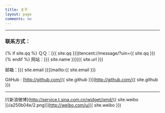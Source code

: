 ```yaml
---
title: 关于
layout: page
comments: no
---
```



---

### 联系方式：
{% if site.qq %}
ＱＱ：[{{ site.qq }}](tencent://message/?uin={{ site.qq }})
{% endif %}
网站：[{{ site.name }}]({{ site.url }})

邮箱：[{{ site.email }}](mailto:{{ site.email }})

GitHub : [http://github.com/{{ site.github }}](http://github.com/{{ site.github }})

----

[![新浪微博](http://service.t.sina.com.cn/widget/qmd/{{ site.weibo }}/a250b04e/2.png)](http://weibo.com/u/{{ site.weibo }})
